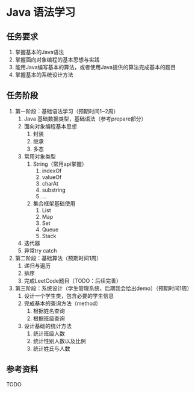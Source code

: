 # Java 语法学习

## 任务要求

1. 掌握基本的Java语法
2. 掌握面向对象编程的基本思想与实践
3. 能用Java编写基本的算法，或者使用Java提供的算法完成基本的题目
4. 掌握基本的系统设计方法

## 任务阶段

1. 第一阶段：基础语法学习（预期时间1~2周）
   1. Java 基础数据类型，基础语法（参考prepare部分）
   2. 面向对象编程基本思想
      1. 封装
      2. 继承
      3. 多态
   3. 常用对象类型
      1. String（常用api掌握）
         1. indexOf
         2. valueOf
         3. charAt
         4. substring
         5. ...
      2. 集合框架基础使用
         1. List  
         2. Map
         3. Set
         4. Queue
         5. Stack
   4. 迭代器
   5. 异常try catch
2. 第二阶段：基础算法（预期时间1周）
   1. 递归与遍历
   2. 排序
   3. 完成LeetCode题目（TODO：后续完善）
3. 第三阶段：系统设计（学生管理系统，后期我会给出demo）（预期时间1周）
   1. 设计一个学生类，包含必要的学生信息
   2. 完成基本的查询方法（method）
      1. 根据姓名查询
      2. 根据班级查询
   3. 设计基础的统计方法
      1. 统计班级人数
      2. 统计性别人数以及比例
      3. 统计姓氏与人数

## 参考资料

TODO